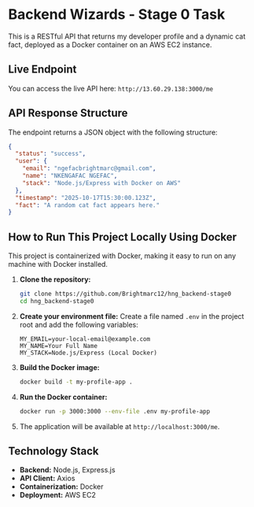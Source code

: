 # Backend Wizards - Stage 0 Task

This is a RESTful API that returns my developer profile and a dynamic cat fact, deployed as a Docker container on an AWS EC2 instance.

## Live Endpoint

You can access the live API here:
`http://13.60.29.138:3000/me`

## API Response Structure

The endpoint returns a JSON object with the following structure:

```json
{
  "status": "success",
  "user": {
    "email": "ngefacbrightmarc@gmail.com",
    "name": "NKENGAFAC NGEFAC",
    "stack": "Node.js/Express with Docker on AWS"
  },
  "timestamp": "2025-10-17T15:30:00.123Z",
  "fact": "A random cat fact appears here."
}
```

## How to Run This Project Locally Using Docker

This project is containerized with Docker, making it easy to run on any machine with Docker installed.

1.  **Clone the repository:**
    ```bash
    git clone https://github.com/Brightmarc12/hng_backend-stage0
    cd hng_backend-stage0
    ```

2.  **Create your environment file:**
    Create a file named `.env` in the project root and add the following variables:
    ```
    MY_EMAIL=your-local-email@example.com
    MY_NAME=Your Full Name
    MY_STACK=Node.js/Express (Local Docker)
    ```

3.  **Build the Docker image:**
    ```bash
    docker build -t my-profile-app .
    ```

4.  **Run the Docker container:**
    ```bash
    docker run -p 3000:3000 --env-file .env my-profile-app
    ```

5.  The application will be available at `http://localhost:3000/me`.

## Technology Stack

*   **Backend:** Node.js, Express.js
*   **API Client:** Axios
*   **Containerization:** Docker
*   **Deployment:** AWS EC2